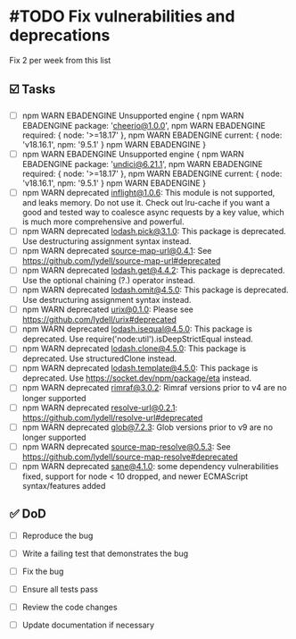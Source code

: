 # #TODO Fix vulnerabilities and deprecations
<!--
remind:2025-02-26T17:13:04-05:00
#imdone-1.55.0
#bug
created:2025-02-25T17:09:23-05:00
order:-215
-->

Fix 2 per week from this list

## :ballot_box_with_check: Tasks

- [ ] npm WARN EBADENGINE Unsupported engine {
  npm WARN EBADENGINE   package: 'cheerio@1.0.0',
  npm WARN EBADENGINE   required: { node: '>=18.17' },
  npm WARN EBADENGINE   current: { node: 'v18.16.1', npm: '9.5.1' }
  npm WARN EBADENGINE }
- [ ] npm WARN EBADENGINE Unsupported engine {
  npm WARN EBADENGINE   package: 'undici@6.21.1',
  npm WARN EBADENGINE   required: { node: '>=18.17' },
  npm WARN EBADENGINE   current: { node: 'v18.16.1', npm: '9.5.1' }
  npm WARN EBADENGINE }
- [ ] npm WARN deprecated inflight@1.0.6: This module is not supported, and leaks memory. Do not use it. Check out lru-cache if you want a good and tested way to coalesce async requests by a key value, which is much more comprehensive and powerful.
- [ ] npm WARN deprecated lodash.pick@3.1.0: This package is deprecated. Use destructuring assignment syntax instead.
- [ ] npm WARN deprecated source-map-url@0.4.1: See https://github.com/lydell/source-map-url#deprecated
- [ ] npm WARN deprecated lodash.get@4.4.2: This package is deprecated. Use the optional chaining (?.) operator instead.
- [ ] npm WARN deprecated lodash.omit@4.5.0: This package is deprecated. Use destructuring assignment syntax instead.
- [ ] npm WARN deprecated urix@0.1.0: Please see https://github.com/lydell/urix#deprecated
- [ ] npm WARN deprecated lodash.isequal@4.5.0: This package is deprecated. Use require('node:util').isDeepStrictEqual instead.
- [ ] npm WARN deprecated lodash.clone@4.5.0: This package is deprecated. Use structuredClone instead.
- [ ] npm WARN deprecated lodash.template@4.5.0: This package is deprecated. Use https://socket.dev/npm/package/eta instead.
- [ ] npm WARN deprecated rimraf@3.0.2: Rimraf versions prior to v4 are no longer supported
- [ ] npm WARN deprecated resolve-url@0.2.1: https://github.com/lydell/resolve-url#deprecated
- [ ] npm WARN deprecated glob@7.2.3: Glob versions prior to v9 are no longer supported
- [ ] npm WARN deprecated source-map-resolve@0.5.3: See https://github.com/lydell/source-map-resolve#deprecated
- [ ] npm WARN deprecated sane@4.1.0: some dependency vulnerabilities fixed, support for node < 10 dropped, and newer ECMAScript syntax/features added

## :white_check_mark: DoD

- [ ] Reproduce the bug
- [ ] Write a failing test that demonstrates the bug
- [ ] Fix the bug
- [ ] Ensure all tests pass
- [ ] Review the code changes
- [ ] Update documentation if necessary


